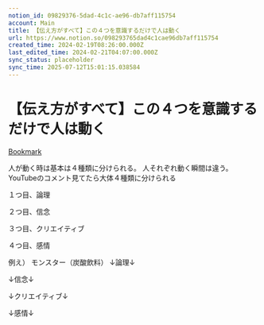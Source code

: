 ```yaml
---
notion_id: 09829376-5dad-4c1c-ae96-db7aff115754
account: Main
title: 【伝え方がすべて】この４つを意識するだけで人は動く
url: https://www.notion.so/098293765dad4c1cae96db7aff115754
created_time: 2024-02-19T08:26:00.000Z
last_edited_time: 2024-02-21T04:07:00.000Z
sync_status: placeholder
sync_time: 2025-07-12T15:01:15.038584
---
```

# 【伝え方がすべて】この４つを意識するだけで人は動く

[Bookmark](https://youtu.be/T262VcT30Fk?si=TAnHJo2aDrB00v9z)

人が動く時は基本は４種類に分けられる。
人それぞれ動く瞬間は違う。
YouTubeのコメント見てたら大体４種類に分けられる

１つ目、論理

２つ目、信念

３つ目、クリエイティブ

４つ目、感情

例え）
モンスター（炭酸飲料）
↓論理↓


↓信念↓


↓クリエイティブ↓


↓感情↓